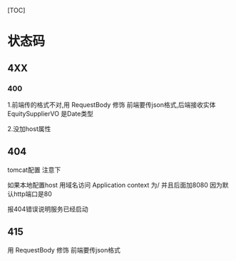 [TOC]



# 状态码

## 4XX

### 400

1.前端传的格式不对,用 RequestBody 修饰 前端要传json格式,后端接收实体EquitySupplierVO  是Date类型

2.没加host属性

## 404

tomcat配置 注意下

如果本地配置host 用域名访问   Application context  为/         并且后面加8080  因为默认http端口是80

报404错误说明服务已经启动

## 415

用 RequestBody 修饰 前端要传json格式